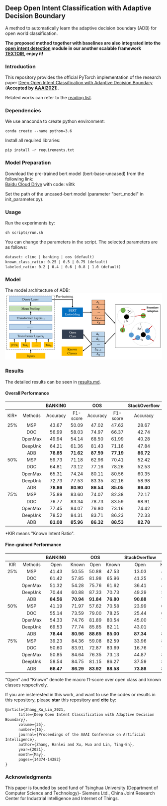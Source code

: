 ## Deep Open Intent Classification with Adaptive Decision Boundary

A method to automatically learn the adaptive decision boundary (ADB) for open world classification.

**The proposed method together with baselines are also integrated into the [open intent detection](https://github.com/thuiar/TEXTOIR/tree/main/open_intent_detection) module in our another scalable framework [TEXTOIR](https://github.com/thuiar/TEXTOIR), enjoy it!**

### Introduction
This repository provides the official PyTorch implementation of the research paper [Deep Open Intent Classification with Adaptive Decision Boundary](https://arxiv.org/pdf/2012.10209.pdf) (**Accepted by [AAAI2021](https://aaai.org/Conferences/AAAI-21/)**).

Related works can refer to the [reading list](https://github.com/thuiar/OKD-Reading-List).

### Dependencies 

We use anaconda to create python environment:
```
conda create --name python=3.6
```
Install all required libraries:
```
pip install -r requirements.txt
```

### Model Preparation

Download the pre-trained bert model (bert-base-uncased) from the following link:  
[Baidu Cloud Drive](https://pan.baidu.com/s/1k1zxK4xh0UyPhOU_-oPlow) with code: v8tk

Set the path of the uncased-bert model (parameter "bert_model" in init_parameter.py).

### Usage
Run the experiments by: 
```
sh scripts/run.sh
```
You can change the parameters in the script. The selected parameters are as follows:
```
dataset: clinc | banking | oos (default)
known_class_ratio: 0.25 | 0.5 | 0.75 (default)
labeled_ratio: 0.2 | 0.4 | 0.6 | 0.8 | 1.0 (default) 
```

### Model
The model architecture of ADB:
![Model](figs/model.png "Model")


###  Results

The detailed results can be seen in [results.md](results/results.md).

#### Overall Performance

| | | BANKING     |  | OOS      |  |  StackOverflow     |  |  
|:-----:|:-----:|:-----:|:-----:|:-----:|:-----:|:-----:|:-----:|
| KIR* | Methods | Accuracy | F1-score | Accuracy  |F1-score  | Accuracy | F1-score | 
|25%| MSP      |43.67| 50.09 |47.02  | 47.62 | 28.67 | 37.85 | 
|| DOC      | 56.99 | 58.03 | 74.97 | 66.37 | 42.74 |47.73 | 
|| OpenMax  | 49.94 | 54.14 | 68.50 | 61.99 | 40.28 | 45.98|  
|| DeepUnk  | 64.21 | 61.36 | 81.43 | 71.16 | 47.84 | 52.05 | 
|| ADB     | __78.85__ | __71.62__ | __87.59__ | __77.19__ | __86.72__ |__80.83__|
|50%| MSP | 59.73 | 71.18 | 62.96 | 70.41 | 52.42 | 63.01 | 
|| DOC  | 64.81 | 73.12 | 77.16 | 78.26 | 52.53  | 62.84 | 
|| OpenMax | 65.31 | 74.24 | 80.11 | 80.56 | 60.35 | 68.18 |
|| DeepUnk | 72.73 | 77.53 | 83.35 | 82.16 | 58.98 | 68.01 |
|| ADB | __78.86__ | __80.90__ | __86.54__ | __85.05__ | __86.40__ | __85.83__ |
|75% | MSP | 75.89 | 83.60 | 74.07 | 82.38 | 72.17 | 77.95 |
|| DOC | 76.77 | 83.34 | 78.73 | 83.59 | 68.91 | 75.06 |
|| OpenMax | 77.45 | 84.07 | 76.80 | 73.16 | 74.42 |79.78 |
|| DeepUnk |  78.52 | 84.31 | 83.71 | 86.23 | 72.33 | 78.28 | 
|| ADB  |  __81.08__ | __85.96__ | __86.32__ | __88.53__ | __82.78__ |__85.99__ | 

*KIR means "Known Intent Ratio".

#### Fine-grained Performance

|  | | BANKING     |  | OOS      |  |  StackOverflow     |  |  
|:-----:|:-----:|:-----:|:-----:|:-----:|:-----:|:-----:|:-----:|
| KIR | Methods | Open | Known | Open | Known | Open | Known | 
|25%| MSP      |41.43| 50.55 |50.88  | 47.53 | 13.03 | 42.82 | 
|| DOC      | 61.42 | 57.85 | 81.98 | 65.96 | 41.25 |49.02 | 
|| OpenMax  | 51.32 | 54.28 | 75.76 | 61.62 | 36.41 | 47.89|  
|| DeepUnk  | 70.44 | 60.88 | 87.33 | 70.73 | 49.29 | 52.60 | 
|| ADB     | __84.56__ | __70.94__ | __91.84__ | __76.80__ | __90.88__ |__78.82__|
|50%| MSP | 41.19 | 71.97 | 57.62 | 70.58 | 23.99 | 66.91 | 
|| DOC  | 55.14 | 73.59 | 79.00 | 78.25 | 25.44  | 66.58 | 
|| OpenMax | 54.33 | 74.76 | 81.89 | 80.54 | 45.00 | 70.49 |
|| DeepUnk | 69.53 | 77.74 | 85.85 | 82.11 | 43.01 | 70.51 |
|| ADB | __78.44__ | __80.96__ | __88.65__ | __85.00__ | __87.34__ | __85.68__ |
|75%| MSP | 39.23 | 84.36 | 59.08 | 82.59 | 33.96 | 80.88 |
|| DOC | 50.60 | 83.91 | 72.87 | 83.69 | 16.76 | 78.95 |
|| OpenMax | 50.85 | 84.64 | 76.35 | 73.13 | 44.87 | 82.11 |
|| DeepUnk |  58.54 | 84.75 | 81.15 | 86.27 | 37.59 | 81.00 | 
|| ADB  |  __66.47__ | __86.29__ | __83.92__ | __88.58__ | __73.86__ |__86.80__ | 

“Open” and “Known” denote the macro f1-score over open class and known classes respectively.


If you are insterested in this work, and want to use the codes or results in this repository, please **star** this repository and **cite** by:
```
@article{Zhang_Xu_Lin_2021, 
      title={Deep Open Intent Classification with Adaptive Decision Boundary}, 
      volume={35}, 
      number={16}, 
      journal={Proceedings of the AAAI Conference on Artificial Intelligence}, 
      author={Zhang, Hanlei and Xu, Hua and Lin, Ting-En}, 
      year={2021}, 
      month={May}, 
      pages={14374-14382} 
}
```
### Acknowledgments
This paper is founded by seed fund of Tsinghua University (Department of Computer Science and Technology)- Siemens Ltd., China Joint Research Center for Industrial Intelligence and Internet of Things.
